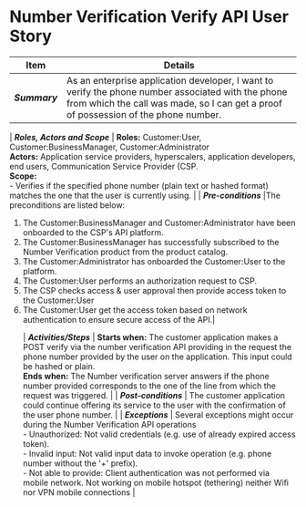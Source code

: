 # Number Verification Verify API User Story

| **Item** | **Details** |
| ---- | ------- |
| ***Summary*** | As an enterprise application developer, I want to verify the phone number associated with the phone from which the call was made, so I can get a proof of possession of the phone number. |

| ***Roles, Actors and Scope*** | **Roles:** Customer:User, Customer:BusinessManager, Customer:Administrator<br> **Actors:** Application service providers, hyperscalers, application developers, end users, Communication Service Provider (CSP. <br> **Scope:**  <br> - Verifies if the specified phone number (plain text or hashed format) matches the one that the user is currently using. |
| ***Pre-conditions*** |The preconditions are listed below:<br><ol><li>The Customer:BusinessManager and Customer:Administrator have been onboarded to the CSP's API platform.</li><li>The Customer:BusinessManager has successfully subscribed to the Number Verification product from the product catalog.</li><li>The Customer:Administrator has onboarded the Customer:User to the platform.</li><li>The Customer:User performs an authorization request to CSP.</li><li> The CSP checks access & user approval then provide access token to the Customer:User </li><li> The Customer:User get the access token based on network authentication to ensure secure access of the API.|

| ***Activities/Steps*** | **Starts when:** The customer application makes a POST verify via the number verification API providing in the request the phone number provided by the user on the application. This input could be hashed or plain.<br>**Ends when:** The Number verification server answers if the phone number provided corresponds to the one of the line from which the request was triggered. |
| ***Post-conditions*** | The customer application could continue offering its service to the user with the confirmation of the user phone number.  |
| ***Exceptions*** | Several exceptions might occur during the Number Verification API operations<br>- Unauthorized: Not valid credentials (e.g. use of already expired access token).<br>- Invalid input: Not valid input data to invoke operation (e.g. phone number without the '+' prefix).<br>- Not able to provide: Client authentication was not performed via mobile network. Not working on mobile hotspot (tethering) neither Wifi nor VPN mobile connections |
